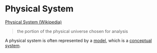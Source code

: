# Physical System

<a href="http://en.wikipedia.org/wiki/Physical_system" target="_blank">Physical System (Wikipedia)</a>

> the portion of the physical universe chosen for analysis

A physical system is often represented by a [model](./model.md), which is a [conceptual system](./conceptual-system.md).
